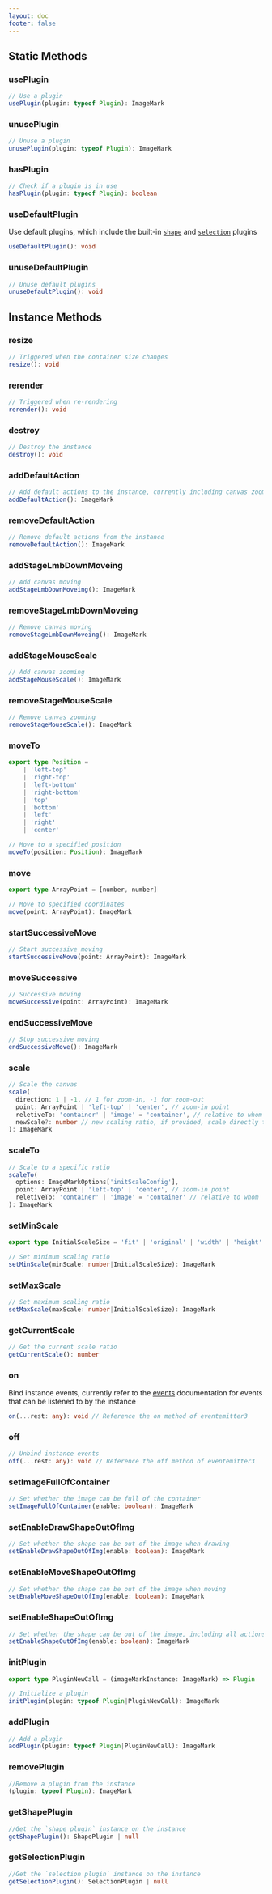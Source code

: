 ```yaml
---
layout: doc
footer: false
---
```


## Static Methods

### usePlugin

```ts
// Use a plugin
usePlugin(plugin: typeof Plugin): ImageMark
```

### unusePlugin

```ts
// Unuse a plugin
unusePlugin(plugin: typeof Plugin): ImageMark
```

### hasPlugin

```ts
// Check if a plugin is in use
hasPlugin(plugin: typeof Plugin): boolean
```

### useDefaultPlugin

Use default plugins, which include the built-in [`shape`](/en/api/plugin/shape) and [`selection`](/en/api/plugin/selection) plugins

```ts
useDefaultPlugin(): void
```

### unuseDefaultPlugin

```ts
// Unuse default plugins
unuseDefaultPlugin(): void
```

## Instance Methods

### resize

```ts
// Triggered when the container size changes
resize(): void
```

### rerender

```ts
// Triggered when re-rendering
rerender(): void
```

### destroy

```ts
// Destroy the instance
destroy(): void
```

### addDefaultAction

```ts
// Add default actions to the instance, currently including canvas zooming and moving
addDefaultAction(): ImageMark
```

### removeDefaultAction

```ts
// Remove default actions from the instance
removeDefaultAction(): ImageMark
```

### addStageLmbDownMoveing

```ts
// Add canvas moving
addStageLmbDownMoveing(): ImageMark
```

### removeStageLmbDownMoveing

```ts
// Remove canvas moving
removeStageLmbDownMoveing(): ImageMark
```

### addStageMouseScale

```ts
// Add canvas zooming
addStageMouseScale(): ImageMark
```

### removeStageMouseScale

```ts
// Remove canvas zooming
removeStageMouseScale(): ImageMark
```

### moveTo

```ts
export type Position =
	| 'left-top'
	| 'right-top'
	| 'left-bottom'
	| 'right-bottom'
	| 'top'
	| 'bottom'
	| 'left'
	| 'right'
	| 'center'

// Move to a specified position
moveTo(position: Position): ImageMark
```

### move

```ts
export type ArrayPoint = [number, number]

// Move to specified coordinates
move(point: ArrayPoint): ImageMark
```

### startSuccessiveMove

```ts
// Start successive moving
startSuccessiveMove(point: ArrayPoint): ImageMark
```

### moveSuccessive

```ts
// Successive moving
moveSuccessive(point: ArrayPoint): ImageMark
```

### endSuccessiveMove

```ts
// Stop successive moving
endSuccessiveMove(): ImageMark
```

### scale

```ts
// Scale the canvas
scale(
  direction: 1 | -1, // 1 for zoom-in, -1 for zoom-out
  point: ArrayPoint | 'left-top' | 'center', // zoom-in point
  reletiveTo: 'container' | 'image' = 'container', // relative to whom
  newScale?: number // new scaling ratio, if provided, scale directly to this ratio
): ImageMark
```

### scaleTo

```ts
// Scale to a specific ratio
scaleTo(
  options: ImageMarkOptions['initScaleConfig'],
  point: ArrayPoint | 'left-top' | 'center', // zoom-in point
  reletiveTo: 'container' | 'image' = 'container' // relative to whom
): ImageMark
```

### setMinScale

```ts
export type InitialScaleSize = 'fit' | 'original' | 'width' | 'height' | 'cover'

// Set minimum scaling ratio
setMinScale(minScale: number|InitialScaleSize): ImageMark
```

### setMaxScale

```ts
// Set maximum scaling ratio
setMaxScale(maxScale: number|InitialScaleSize): ImageMark
```

### getCurrentScale

```ts
// Get the current scale ratio
getCurrentScale(): number
```

### on

Bind instance events, currently refer to the [events](/en/api/constructor-on) documentation for events that can be listened to by the instance

```ts
on(...rest: any): void // Reference the on method of eventemitter3
```

### off

```ts
// Unbind instance events
off(...rest: any): void // Reference the off method of eventemitter3
```

### setImageFullOfContainer

```ts
// Set whether the image can be full of the container
setImageFullOfContainer(enable: boolean): ImageMark
```

### setEnableDrawShapeOutOfImg

```ts
// Set whether the shape can be out of the image when drawing
setEnableDrawShapeOutOfImg(enable: boolean): ImageMark
```

### setEnableMoveShapeOutOfImg

```ts
// Set whether the shape can be out of the image when moving
setEnableMoveShapeOutOfImg(enable: boolean): ImageMark
```

### setEnableShapeOutOfImg

```ts
// Set whether the shape can be out of the image, including all actions, such as moving and drawing
setEnableShapeOutOfImg(enable: boolean): ImageMark
```

### initPlugin

```ts
export type PluginNewCall = (imageMarkInstance: ImageMark) => Plugin

// Initialize a plugin
initPlugin(plugin: typeof Plugin|PluginNewCall): ImageMark
```

### addPlugin

```ts
// Add a plugin
addPlugin(plugin: typeof Plugin|PluginNewCall): ImageMark
```

### removePlugin

```ts
//Remove a plugin from the instance
(plugin: typeof Plugin): ImageMark
```

### getShapePlugin

```ts
//Get the `shape plugin` instance on the instance
getShapePlugin(): ShapePlugin | null
```

### getSelectionPlugin

```ts
//Get the `selection plugin` instance on the instance
getSelectionPlugin(): SelectionPlugin | null
```
